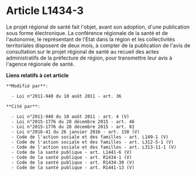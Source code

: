 # Article L1434-3

Le projet régional de santé fait l'objet, avant son adoption, d'une publication sous forme électronique. La conférence
régionale de la santé et de l'autonomie, le représentant de l'Etat dans la région et les collectivités territoriales
disposent de deux mois, à compter de la publication de l'avis de consultation sur le projet régional de santé au recueil des
actes administratifs de la préfecture de région, pour transmettre leur avis à l'agence régionale de santé.

**Liens relatifs à cet article**

	**Modifié par**:

	  - Loi n°2011-940 du 10 août 2011 - art. 36

	**Cité par**:

	  - Loi n°2011-940 du 10 août 2011 - art. 4 (V)
	  - Loi n°2015-1776 du 28 décembre 2015 - art. 46
	  - Loi n°2015-1776 du 28 décembre 2015 - art. 81
	  - Loi n°2016-41 du 26 janvier 2016 - art. 158 (V)
	  - Code de l'action sociale et des familles - art. L149-1 (V)
	  - Code de l'action sociale et des familles - art. L312-5-1 (V)
	  - Code de l'action sociale et des familles - art. L313-11-1 (V)
	  - Code de la santé publique - art. L1441-6 (V)
	  - Code de la santé publique - art. R1434-1 (V)
	  - Code de la santé publique - art. R1434-30 (V)
	  - Code de la santé publique - art. R1441-13 (V)
